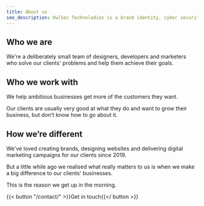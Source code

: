 ```yaml
---
title: About us
seo_description: OwlSec Technolodies is a brand identity, cyber security, website development, graphic design and digital marketing company in Kenya delivering sustained results.
---
```


## Who we are
We're a deliberately small team of designers, developers and marketers who solve our clients' problems and help them achieve their goals.

## Who we work with
We help ambitious businesses get more of the customers they want.

Our clients are usually very good at what they do and want to grow their business, but don't know how to go about it.

## How we’re different

We've loved creating brands, designing websites and delivering digital marketing campaigns for our clients since 2019.

But a little while ago we realised what really matters to us is when we make a big difference to our clients' businesses. 

This is the reason we get up in the morning.


{{< button "/contact/" >}}Get in touch{{</ button >}}
